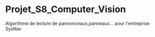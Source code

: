 # Projet_S8_Computer_Vision
Algorithme de lecture de pannonceaux,panneaux... pour l'entreprise SysNav
